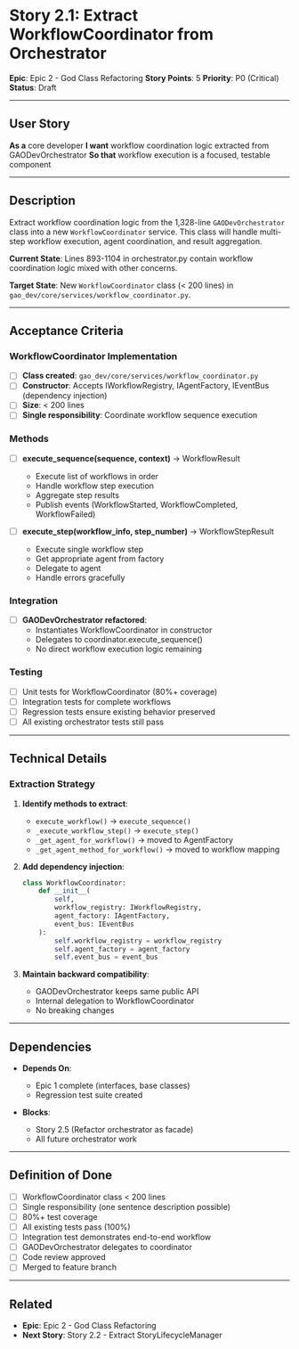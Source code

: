 # Story 2.1: Extract WorkflowCoordinator from Orchestrator

**Epic**: Epic 2 - God Class Refactoring
**Story Points**: 5
**Priority**: P0 (Critical)
**Status**: Draft

---

## User Story

**As a** core developer
**I want** workflow coordination logic extracted from GAODevOrchestrator
**So that** workflow execution is a focused, testable component

---

## Description

Extract workflow coordination logic from the 1,328-line `GAODevOrchestrator` class into a new `WorkflowCoordinator` service. This class will handle multi-step workflow execution, agent coordination, and result aggregation.

**Current State**: Lines 893-1104 in orchestrator.py contain workflow coordination logic mixed with other concerns.

**Target State**: New `WorkflowCoordinator` class (< 200 lines) in `gao_dev/core/services/workflow_coordinator.py`.

---

## Acceptance Criteria

### WorkflowCoordinator Implementation

- [ ] **Class created**: `gao_dev/core/services/workflow_coordinator.py`
- [ ] **Constructor**: Accepts IWorkflowRegistry, IAgentFactory, IEventBus (dependency injection)
- [ ] **Size**: < 200 lines
- [ ] **Single responsibility**: Coordinate workflow sequence execution

### Methods

- [ ] **execute_sequence(sequence, context)** → WorkflowResult
  - Execute list of workflows in order
  - Handle workflow step execution
  - Aggregate step results
  - Publish events (WorkflowStarted, WorkflowCompleted, WorkflowFailed)

- [ ] **execute_step(workflow_info, step_number)** → WorkflowStepResult
  - Execute single workflow step
  - Get appropriate agent from factory
  - Delegate to agent
  - Handle errors gracefully

### Integration

- [ ] **GAODevOrchestrator refactored**:
  - Instantiates WorkflowCoordinator in constructor
  - Delegates to coordinator.execute_sequence()
  - No direct workflow execution logic remaining

### Testing

- [ ] Unit tests for WorkflowCoordinator (80%+ coverage)
- [ ] Integration tests for complete workflows
- [ ] Regression tests ensure existing behavior preserved
- [ ] All existing orchestrator tests still pass

---

## Technical Details

### Extraction Strategy

1. **Identify methods to extract**:
   - `execute_workflow()` → `execute_sequence()`
   - `_execute_workflow_step()` → `execute_step()`
   - `_get_agent_for_workflow()` → moved to AgentFactory
   - `_get_agent_method_for_workflow()` → moved to workflow mapping

2. **Add dependency injection**:
   ```python
   class WorkflowCoordinator:
       def __init__(
           self,
           workflow_registry: IWorkflowRegistry,
           agent_factory: IAgentFactory,
           event_bus: IEventBus
       ):
           self.workflow_registry = workflow_registry
           self.agent_factory = agent_factory
           self.event_bus = event_bus
   ```

3. **Maintain backward compatibility**:
   - GAODevOrchestrator keeps same public API
   - Internal delegation to WorkflowCoordinator
   - No breaking changes

---

## Dependencies

- **Depends On**:
  - Epic 1 complete (interfaces, base classes)
  - Regression test suite created

- **Blocks**:
  - Story 2.5 (Refactor orchestrator as facade)
  - All future orchestrator work

---

## Definition of Done

- [ ] WorkflowCoordinator class < 200 lines
- [ ] Single responsibility (one sentence description possible)
- [ ] 80%+ test coverage
- [ ] All existing tests pass (100%)
- [ ] Integration test demonstrates end-to-end workflow
- [ ] GAODevOrchestrator delegates to coordinator
- [ ] Code review approved
- [ ] Merged to feature branch

---

## Related

- **Epic**: Epic 2 - God Class Refactoring
- **Next Story**: Story 2.2 - Extract StoryLifecycleManager
